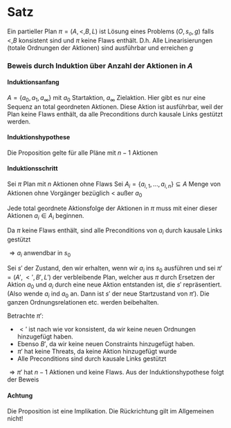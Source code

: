 # Satz
Ein partieller Plan $\pi = (A, <, B, L)$ ist Lösung eines Problems $(O, s_o, g)$ falls $<, B$ konsistent sind und $\pi$ keine Flaws enthält. D.h. Alle Linearisierungen (totale Ordnungen der Aktionen) sind ausführbar und erreichen $g$

### Beweis durch Induktion über Anzahl der Aktionen in $A$
#### **Induktionsanfang**
$A = \{a_0, a_1, a_\infty\}$ mit $a_0$ Startaktion, $a_\infty$ Zielaktion.
Hier gibt es nur eine Sequenz an total geordneten Aktionen. Diese Aktion ist ausführbar, weil der Plan keine Flaws enthält, da alle Preconditions durch kausale Links gestützt werden.
#### **Induktionshypothese**
Die Proposition gelte für alle Pläne mit $n-1$ Aktionen

#### **Induktionsschritt**
Sei $\pi$ Plan mit $n$ Aktionen ohne Flaws
Sei $A_i = \{a_{i, 1}, ..., a_{i, n}\} \subseteq A$ Menge von Aktionen ohne Vorgänger bezüglich $<$ außer $a_0$

Jede total geordnete Aktionsfolge der Aktionen in $\pi$ muss mit einer dieser Aktionen $a_i \in A_i$ beginnen.

Da $\pi$ keine Flaws enthält, sind alle Preconditions von $a_i$ durch kausale Links gestützt

$\Rightarrow a_i$ anwendbar in $s_0$ 

Sei $s'$ der Zustand, den wir erhalten, wenn wir $a_i$ ins $s_0$ ausführen und sei $\pi' = (A', <', B', L')$ der verbleibende Plan, welcher aus $\pi$ durch Ersetzen der Aktion $a_0$ und $a_i$ durch eine neue Aktion entstanden ist, die $s'$ repräsentiert. (Also wende $a_i$ ind $a_0$ an. Dann ist $s'$ der neue Startzustand von $\pi'$). Die ganzen Ordnungsrelationen etc. werden beibehalten.

Betrachte $\pi'$:

* $<'$ ist nach wie vor konsistent, da wir keine neuen Ordnungen hinzugefügt haben.
* Ebenso $B'$, da wir keine neuen Constraints hinzugefügt haben.
* $\pi'$ hat keine Threats, da keine Aktion hinzugefügt wurde
* Alle Preconditions sind durch kausale Links gestützt

$\Rightarrow \pi'$ hat $n - 1$ Aktionen und keine Flaws. Aus der Induktionshypothese folgt der Beweis

#### **Achtung**
Die Proposition ist eine Implikation. Die Rückrichtung gilt im Allgemeinen nicht!